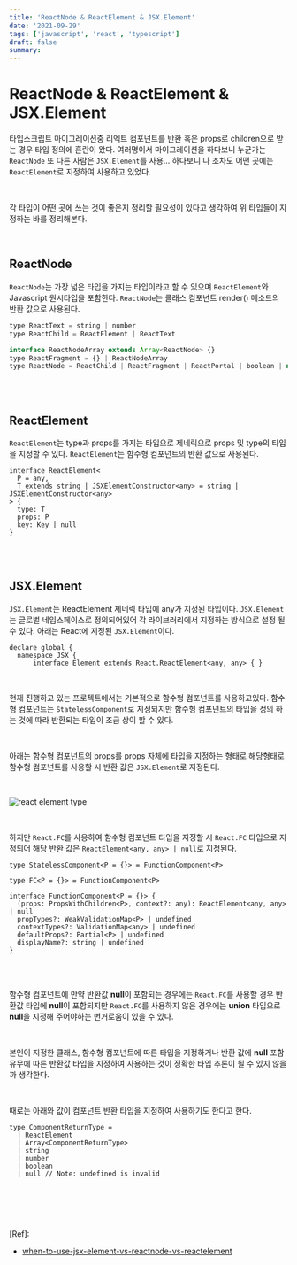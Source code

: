 ```yaml
---
title: 'ReactNode & ReactElement & JSX.Element'
date: '2021-09-29'
tags: ['javascript', 'react', 'typescript']
draft: false
summary:
---
```


# ReactNode & ReactElement & JSX.Element

타입스크립트 마이그레이션중 리엑트 컴포넌트를 반환 혹은 props로 children으로 받는 경우 타입 정의에 혼란이 왔다. 여러명이서 마이그레이션을 하다보니 누군가는 `ReactNode` 또 다른 사람은 `JSX.Element`를 사용... 하다보니 나 조차도 어떤 곳에는 `ReactElement`로 지정하여 사용하고 있었다. <br />

<br />

각 타입이 어떤 곳에 쓰는 것이 좋은지 정리할 필요성이 있다고 생각하여 위 타입들이 지정하는 바를 정리해본다. <br />

<br />

## ReactNode

`ReactNode`는 가장 넓은 타입을 가지는 타입이라고 할 수 있으며 `ReactElement`와 Javascript 원시타입을 포함한다. `ReactNode`는 클래스 컴포넌트 render() 메소드의 반환 값으로 사용된다. <br />

```jsx
type ReactText = string | number
type ReactChild = ReactElement | ReactText

interface ReactNodeArray extends Array<ReactNode> {}
type ReactFragment = {} | ReactNodeArray
type ReactNode = ReactChild | ReactFragment | ReactPortal | boolean | null | undefined
```

<br /><br />

## ReactElement

`ReactElement`는 type과 props를 가지는 타입으로 제네릭으로 props 및 type의 타입을 지정할 수 있다. `ReactElement`는 함수형 컴포넌트의 반환 값으로 사용된다. <br />

```tsx
interface ReactElement<
  P = any,
  T extends string | JSXElementConstructor<any> = string | JSXElementConstructor<any>
> {
  type: T
  props: P
  key: Key | null
}
```

<br /><br />

## JSX.Element

`JSX.Element`는 ReactElement 제네릭 타입에 any가 지정된 타입이다. `JSX.Element`는 글로벌 네임스페이스로 정의되어있어 각 라이브러리에서 지정하는 방식으로 설정 될 수 있다. 아래는 React에 지정된 `JSX.Element`이다. <br />

```tsx
declare global {
  namespace JSX {
      interface Element extends React.ReactElement<any, any> { }
```

<br />

현재 진행하고 있는 프로젝트에서는 기본적으로 함수형 컴포넌트를 사용하고있다. 함수형 컴포넌트는 `StatelessComponent`로 지정되지만 함수형 컴포넌트의 타입을 정의 하는 것에 따라 반환되는 타입이 조금 상이 할 수 있다. <br />

<br />

아래는 함수형 컴포넌트의 props를 props 자체에 타입을 지정하는 형태로 해당형태로 함수형 컴포넌트를 사용할 시 반환 값은 `JSX.Element`로 지정된다. <br />

<br />

![react element type](/static/images/posts/react-element-type.png)

<br />

하지만 `React.FC`를 사용하여 함수형 컴포넌트 타입을 지정할 시 `React.FC` 타입으로 지정되어 해당 반환 값은 `ReactElement<any, any> | null`로 지정된다. <br />

```tsx
type StatelessComponent<P = {}> = FunctionComponent<P>

type FC<P = {}> = FunctionComponent<P>

interface FunctionComponent<P = {}> {
  (props: PropsWithChildren<P>, context?: any): ReactElement<any, any> | null
  propTypes?: WeakValidationMap<P> | undefined
  contextTypes?: ValidationMap<any> | undefined
  defaultProps?: Partial<P> | undefined
  displayName?: string | undefined
}
```

<br /><br />

함수형 컴포넌트에 만약 반환값 **null**이 포함되는 경우에는 `React.FC`를 사용할 경우 반환값 타입에 **null**이 포함되지만 `React.FC`를 사용하지 않은 경우에는 **union** 타입으로 **null**을 지정해 주어야하는 번거로움이 있을 수 있다. <br />

<br />

본인이 지정한 클래스, 함수형 컴포넌트에 따른 타입을 지정하거나 반환 값에 **null** 포함 유무에 따른 반환값 타입을 지정하여 사용하는 것이 정확한 타입 추론이 될 수 있지 않을까 생각한다. <br />

<br />

때로는 아래와 값이 컴포넌트 반환 타입을 지정하여 사용하기도 한다고 한다. <br />

```tsx
type ComponentReturnType =
  | ReactElement
  | Array<ComponentReturnType>
  | string
  | number
  | boolean
  | null // Note: undefined is invalid
```

<br />

<br /><br />

[Ref]:

- [when-to-use-jsx-element-vs-reactnode-vs-reactelement](https://stackoverflow.com/questions/58123398/when-to-use-jsx-element-vs-reactnode-vs-reactelement)

<br /><br /><br />
